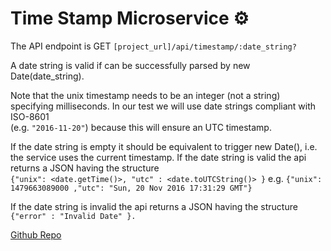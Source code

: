 # Time Stamp Microservice ⚙

The API endpoint is GET `[project_url]/api/timestamp/:date_string?`

A date string is valid if can be successfully parsed by new Date(date_string).

Note that the unix timestamp needs to be an integer (not a string) specifying milliseconds.
In our test we will use date strings compliant with ISO-8601 <br /> (e.g. `"2016-11-20"`) because this will ensure an UTC timestamp.

If the date string is empty it should be equivalent to trigger new Date(), i.e. the service uses the current timestamp.
If the date string is valid the api returns a JSON having the structure <br />
`{"unix": <date.getTime()>, "utc" : <date.toUTCString()> }` e.g. `{"unix": 1479663089000 ,"utc": "Sun, 20 Nov 2016 17:31:29 GMT"}`

If the date string is invalid the api returns a JSON having the structure
`{"error" : "Invalid Date" }.`


[Github Repo](https://github.com/nm-daniel/timestamp-microservice)

